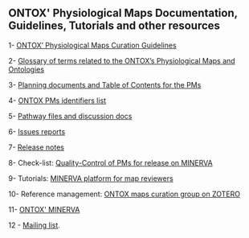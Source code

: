 ## ONTOX' Physiological Maps Documentation, Guidelines, Tutorials and other resources

1- [ONTOX’ Physiological Maps Curation Guidelines](https://github.com/ontox-maps/guides_and_documentation/tree/main/guidelines)

2- [Glossary of terms related to the ONTOX’s Physiological Maps and Ontologies](https://github.com/ontox-maps/guides_and_documentation/tree/main/glossary)

3- [Planning documents and Table of Contents for the PMs](https://github.com/ontox-maps/guides_and_documentation/tree/main/planning_docs)

4- [ONTOX PMs identifiers list](https://github.com/ontox-maps/guides_and_documentation/blob/main/identifiers_list/identifiers_list.Rmd)

5- [Pathway files and discussion docs](https://github.com/ontox-maps/ontox_maps)

6- [Issues reports](https://github.com/ontox-maps/guides_and_documentation/tree/main/issues_report)

7- [Release notes](https://github.com/ontox-maps/guides_and_documentation/tree/main/release_note)

8- Check-list: [Quality-Control of PMs for release on MINERVA](https://github.com/ontox-maps/guides_and_documentation/tree/main/checklists)

9- Tutorials: [MINERVA platform for map reviewers](https://github.com/ontox-maps/guides_and_documentation/tree/main/tutorials)
  
10- Reference management: [ONTOX maps curation group on ZOTERO](https://www.zotero.org/groups/4889346/ontox_maps_curation)
  
11- [ONTOX' MINERVA](https://ontox.elixir-luxembourg.org/minerva/)

12 - [Mailing list](https://github.com/ontox-maps/guides_and_documentation/blob/main/mailing_list/mailing_list_link.Rmd).



